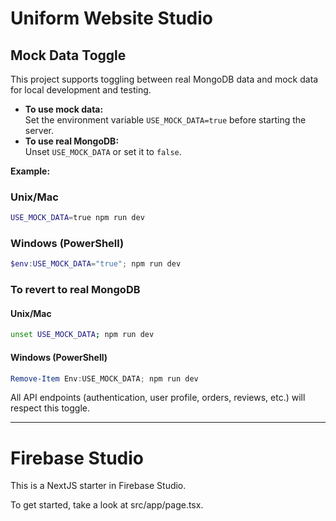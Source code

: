 # Uniform Website Studio

## Mock Data Toggle

This project supports toggling between real MongoDB data and mock data for local development and testing.

- **To use mock data:**  
  Set the environment variable `USE_MOCK_DATA=true` before starting the server.
- **To use real MongoDB:**  
  Unset `USE_MOCK_DATA` or set it to `false`.

**Example:**

### Unix/Mac

```sh
USE_MOCK_DATA=true npm run dev
```

### Windows (PowerShell)

```powershell
$env:USE_MOCK_DATA="true"; npm run dev
```

### To revert to real MongoDB

#### Unix/Mac

```sh
unset USE_MOCK_DATA; npm run dev
```

#### Windows (PowerShell)

```powershell
Remove-Item Env:USE_MOCK_DATA; npm run dev
```

All API endpoints (authentication, user profile, orders, reviews, etc.) will respect this toggle.

---

# Firebase Studio

This is a NextJS starter in Firebase Studio.

To get started, take a look at src/app/page.tsx.
